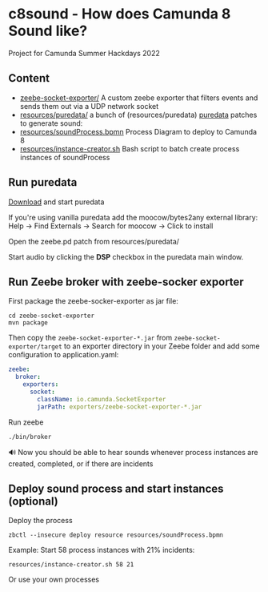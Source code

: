 # c8sound - How does Camunda 8 Sound like?

Project for Camunda Summer Hackdays 2022

## Content

* [zeebe-socket-exporter/](zeebe-socket-exporter) A custom zeebe exporter that filters events and sends them out via a UDP network socket
* [resources/puredata/](resources/puredata) a bunch of (resources/puredata) [puredata](https://puredata.info/) patches to generate sound: 
* [resources/soundProcess.bpmn](resources/soundProcess.bpmn) Process Diagram to deploy to Camunda 8
* [resources/instance-creator.sh](resources/instance-creator.sh) Bash script to batch create process instances of soundProcess

## Run puredata

[Download](https://puredata.info/downloads) and start puredata

If you're using vanilla puredata add the moocow/bytes2any external library: Help -> Find Externals -> Search for moocow -> Click to install

Open the zeebe.pd patch from resources/puredata/

Start audio by clicking the **DSP** checkbox in the puredata main window.

## Run Zeebe broker with zeebe-socker exporter

First package the zeebe-socker-exporter as jar file:

```
cd zeebe-socket-exporter
mvn package
```

Then copy the `zeebe-socket-exporter-*.jar` from `zeebe-socket-exporter/target` to an exporter directory in your Zeebe folder and add some configuration to application.yaml:

```yaml
zeebe:
  broker:
    exporters:
      socket:
        className: io.camunda.SocketExporter
        jarPath: exporters/zeebe-socket-exporter-*.jar
```

Run zeebe

```
./bin/broker
```

🔊 Now you should be able to hear sounds whenever process instances are created, completed, or if there are incidents

## Deploy sound process and start instances (optional)

Deploy the process

```
zbctl --insecure deploy resource resources/soundProcess.bpmn
```

Example: Start 58 process instances with 21% incidents:

```
resources/instance-creator.sh 58 21
```

Or use your own processes
